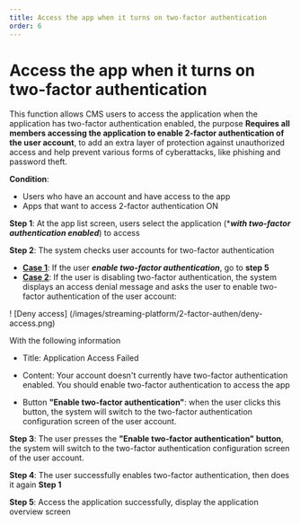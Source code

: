 ```yaml
---
title: Access the app when it turns on two-factor authentication
order: 6
---
```


# Access the app when it turns on two-factor authentication

This function allows CMS users to access the application when the application has two-factor authentication enabled, the purpose **Requires all members accessing the application to enable 2-factor authentication of the user account**, to add an extra layer of protection against unauthorized access and help prevent various forms of cyberattacks,  like phishing and password theft.

**Condition**:

- Users who have an account and have access to the app
- Apps that want to access 2-factor authentication ON

**Step 1**: At the app list screen, users select the application (\*_**with two-factor authentication enabled**_) to access

**Step 2**: The system checks user accounts for two-factor authentication

- **<u>Case 1</u>**: If the user _**enable two-factor authentication**_, go to **step 5**
- **<u>Case 2</u>**: If the user is disabling two-factor authentication, the system displays an access denial message and asks the user to enable two-factor authentication of the user account:

! [Deny access] (/images/streaming-platform/2-factor-authen/deny-access.png)

With the following information

- Title: Application Access Failed

- Content: Your account doesn't currently have two-factor authentication enabled. You should enable two-factor authentication to access the app

- Button **"Enable two-factor authentication"**: when the user clicks this button, the system will switch to the two-factor authentication configuration screen of the user account.

**Step 3**: The user presses the **"Enable two-factor authentication" button**, the system will switch to the two-factor authentication configuration screen of the user account.

**Step 4**: The user successfully enables two-factor authentication, then does it again **Step 1**

**Step 5**: Access the application successfully, display the application overview screen

